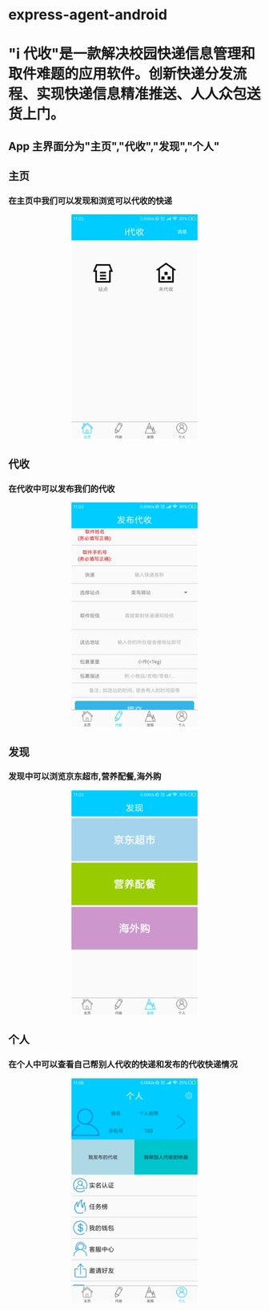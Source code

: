 # express-agent-android

  # "i 代收"是一款解决校园快递信息管理和取件难题的应用软件。创新快递分发流程、实现快递信息精准推送、人人众包送货上门。

   ## App 主界面分为"主页","代收","发现","个人"
   
   ## 主页
   
   ### 在主页中我们可以发现和浏览可以代收的快递
   <center>
      <img src="images/home.png" width="50%"></img>
   </center>

   ## 代收

   ### 在代收中可以发布我们的代收
   
   <center>
      <img src="images/agent.png" width="50%"></img>
   </center>
 
   ## 发现 
 
   ### 发现中可以浏览京东超市,营养配餐,海外购

   <center>
      <img src="images/discovery.png" width="50%"></img>
   </center>

   ## 个人

   ###  在个人中可以查看自己帮别人代收的快递和发布的代收快递情况
   <center>
      <img src="images/personal.png" width="50%"></img>
   </center>


